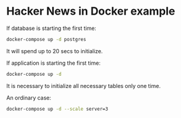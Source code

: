# Hacker News in Docker example

If database is starting the first time:

```bash
docker-compose up -d postgres
```

It will spend up to 20 secs to initialize.

If application is starting the first time:

```bash
docker-compose up -d
```

It is necessary to initialize all necessary tables only one time.

An ordinary case:

```bash
docker-compose up -d --scale server=3
```
